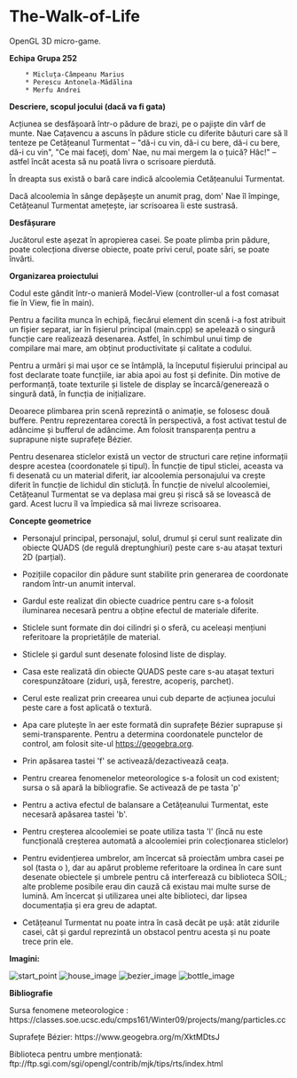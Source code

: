# The-Walk-of-Life

OpenGL 3D micro-game.

__Echipa__             __Grupa 252__

        * Micluța-Câmpeanu Marius 
        * Perescu Antonela-Mădălina
        * Merfu Andrei 
        
        


__Descriere, scopul jocului (dacă va fi gata)__

<p> Acțiunea se desfășoară într-o pădure de brazi, pe o pajiște din vârf de munte. Nae Cațavencu a ascuns în pădure sticle cu diferite băuturi care să îl tenteze pe Cetățeanul Turmentat
– "dă-i cu vin, dă-i cu bere, dă-i cu bere, dă-i cu vin", "Ce mai faceți, dom' Nae, nu mai mergem la o țuică? Hâc!" – astfel încât acesta să nu poată livra o scrisoare pierdută.

În dreapta sus există o bară care indică alcoolemia Cetățeanului Turmentat.

Dacă alcoolemia în sânge depășește un anumit prag, dom' Nae îl împinge, Cetățeanul Turmentat amețește, iar scrisoarea îi este sustrasă.<p>


__Desfășurare__

Jucătorul este așezat în apropierea casei. Se poate plimba prin pădure, poate colecționa diverse obiecte, poate privi cerul, poate sări, se poate învârti.


__Organizarea proiectului__

Codul este gândit într-o manieră Model-View (controller-ul a fost comasat fie în View, fie în main).

Pentru a facilita munca în echipă, fiecărui element din scenă i-a fost atribuit un fișier separat, iar în fișierul principal (main.cpp) se apelează o singură funcție care realizează desenarea.
Astfel, în schimbul unui timp de compilare mai mare, am obținut productivitate și calitate a codului.

Pentru a urmări și mai ușor ce se întâmplă, la începutul fișierului principal au fost declarate toate funcțiile, iar abia apoi au fost și definite. Din motive de performanță, toate texturile și
listele de display se încarcă/generează o singură dată, în funcția de inițializare.

Deoarece plimbarea prin scenă reprezintă o animație, se folosesc două buffere. Pentru reprezentarea corectă în perspectivă, a fost activat testul de adâncime și bufferul de adâncime. Am folosit transparența pentru a suprapune niște suprafețe Bézier.


<p>Pentru desenarea sticlelor există un vector de structuri care reține informații despre acestea (coordonatele și tipul). În funcție de tipul sticlei, aceasta va fi desenată cu un material diferit, iar alcoolemia personajului va crește diferit în funcție de lichidul din sticluță. În funcție de nivelul alcoolemiei, Cetățeanul Turmentat se va deplasa
mai greu și riscă să se lovească de gard. Acest lucru îl va împiedica să mai livreze scrisoarea. </p>

__Concepte geometrice__

* Personajul principal, personajul, solul, drumul și cerul sunt realizate din obiecte QUADS (de regulă dreptunghiuri) peste care s-au atașat texturi 2D (parțial).

* Pozițiile copacilor din pădure sunt stabilite prin generarea de coordonate random într-un anumit interval.

* Gardul este realizat din obiecte cuadrice pentru care s-a folosit iluminarea necesară pentru a obține efectul de materiale diferite.

* Sticlele sunt formate din doi cilindri și o sferă, cu aceleași mențiuni referitoare la proprietățile de material.

* Sticlele și gardul sunt desenate folosind liste de display.

* Casa este realizată din obiecte QUADS peste care s-au atașat texturi corespunzătoare (ziduri, ușă, ferestre, acoperiș, parchet).

* Cerul este realizat prin creearea unui cub departe de acțiunea jocului peste care a fost aplicată o textură.

* Apa care plutește în aer este formată din suprafețe Bézier suprapuse și semi-transparente. Pentru a determina coordonatele punctelor de control, am folosit site-ul https://geogebra.org.

* Prin apăsarea tastei 'f' se activează/dezactivează ceața.

* Pentru crearea fenomenelor meteorologice s-a folosit un cod existent; sursa o să apară la bibliografie. Se activează de pe tasta 'p'

* Pentru a activa efectul de balansare a Cetățeanului Turmentat, este necesară apăsarea tastei 'b'.

* Pentru creșterea alcoolemiei se poate utiliza tasta 'l' (încă nu este funcțională creșterea automată a alcoolemiei prin colecționarea sticlelor)

* Pentru evidențierea umbrelor, am încercat să proiectăm umbra casei pe sol (tasta o ), dar au apărut probleme referitoare la ordinea în care sunt desenate obiectele și umbrele pentru că interferează cu biblioteca SOIL; alte probleme posibile erau din cauză că existau mai multe surse de lumină. Am încercat și utilizarea unei alte biblioteci, dar lipsea documentația și era greu de adaptat.
 
 * Cetățeanul Turmentat nu poate intra în casă decât pe ușă: atât zidurile casei, cât și gardul reprezintă un obstacol pentru acesta și nu poate trece prin ele.


__Imagini:__

![start_point](http://i.imgur.com/Ti2zAt2.jpg)
![house_image](http://i.imgur.com/iU4IFMq.jpg)
![bezier_image](http://i.imgur.com/5JTiWTK.jpg)
![bottle_image](http://i.imgur.com/d7wlwTx.jpg)


__Bibliografie__

<p> Sursa fenomene meteorologice : 
              https://classes.soe.ucsc.edu/cmps161/Winter09/projects/mang/particles.cc </p>
<p> Suprafețe Bézier: https://www.geogebra.org/m/XktMDtsJ </p>
<p> Biblioteca pentru umbre menționată: ftp://ftp.sgi.com/sgi/opengl/contrib/mjk/tips/rts/index.html </p>
